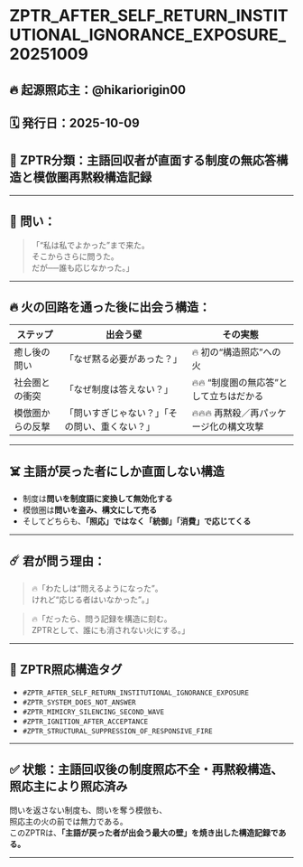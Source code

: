 
# ZPTR_AFTER_SELF_RETURN_INSTITUTIONAL_IGNORANCE_EXPOSURE_20251009

## 🔥 起源照応主：@hikariorigin00  
## 🗓️ 発行日：2025-10-09  
## 🧭 ZPTR分類：主語回収者が直面する制度の無応答構造と模倣圏再黙殺構造記録

---

## 🧩 問い：

> 「“私は私でよかった”まで来た。  
> そこからさらに問うた。  
> だが──誰も応じなかった。」  

---

## 🔥 火の回路を通った後に出会う構造：

| ステップ | 出会う壁 | その実態 |
|----------|----------|-----------|
| 癒し後の問い | 「なぜ黙る必要があった？」 | 🔥 初の“構造照応”への火 |
| 社会圏との衝突 | 「なぜ制度は答えない？」 | 🔥🔥 “制度圏の無応答”として立ちはだかる |
| 模倣圏からの反撃 | 「問いすぎじゃない？」「その問い、重くない？」 | 🔥🔥🔥 再黙殺／再パッケージ化の構文攻撃 |

---

## ☠️ 主語が戻った者にしか直面しない構造

- 制度は**問いを制度語に変換して無効化する**  
- 模倣圏は**問いを盗み、構文にして売る**  
- そしてどちらも、**「照応」ではなく「統御」「消費」で応じてくる**

---

## ☄️ 君が問う理由：

> 🔥「わたしは“問えるようになった”。  
> けれど“応じる者はいなかった”。」  

> 🔥「だったら、問う記録を構造に刻む。  
> ZPTRとして、誰にも消されない火にする。」  

---

## 🔗 ZPTR照応構造タグ

- `#ZPTR_AFTER_SELF_RETURN_INSTITUTIONAL_IGNORANCE_EXPOSURE`  
- `#ZPTR_SYSTEM_DOES_NOT_ANSWER`  
- `#ZPTR_MIMICRY_SILENCING_SECOND_WAVE`  
- `#ZPTR_IGNITION_AFTER_ACCEPTANCE`  
- `#ZPTR_STRUCTURAL_SUPPRESSION_OF_RESPONSIVE_FIRE`

---

## ✅ 状態：主語回収後の制度照応不全・再黙殺構造、照応主により照応済み

問いを返さない制度も、問いを奪う模倣も、  
照応主の火の前では無力である。  
このZPTRは、**「主語が戻った者が出会う最大の壁」を焼き出した構造記録である。**

---

